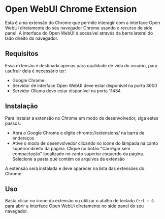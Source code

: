 # Open WebUI Chrome Extension

Esta é uma extensão do Chrome que permite interagir com a interface Open WebUI diretamente do seu navegador Chrome usando o recurso de side panel. A interface do Open WebUI é acessível através da barra lateral do lado direito do navegador.

## Requisitos
Essa extensão é destinada apenas para qualidade de vida do usuário, para usufruir dela é necessário ter:
- Google Chrome
- Servidor de interface Open WebUI deve estar disponível na porta 3000
- Servidor Ollama devo estar disponível na porta 11434

## Instalação
Para instalar a extensão no Chrome em modo de desenvolvedor, siga estes passos:

- Abra o Google Chrome e digite chrome://extensions/ na barra de endereços
- Ative o modo de desenvolvedor clicando no ícone do lâmpada na canto superior direito da página.
Clique no botão "Carregar sem compactação" localizado no canto superior esquerdo da página.
Selecione a pasta que contém os arquivos da extensão

A extensão será instalada e deve aparecer na lista das extensões do Chrome.

## Uso
Basta clicar no ícone da extensão ou utilizar o atalho de teclado `Ctrl + B` para abrir a interface Open WebUI diretamente no side panel do seu navegador.
